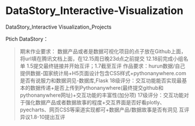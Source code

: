 # DataStory_Interactive-Visualization
DataStory_Interactive Visualization_Projects

Ptich DataStory：





> 期末作业要求：
数据产品或者是数据可视化项目的点子放在Github上面，将url填在腾讯文档上面，在12.15周日晚23d点之前提交
12.18前完成小组名单
1.5提交最终链接并开始互评；1.7截至互评
作品要求：hurun数据/自己提供数据-国家统计局+H5页面设计包含CSS样式+pythonanywhere.com
是否有说服力和数据洞见-数据库,Flask
18级评分：交互功能能否实现最基本的数据传递+是否上传到Pythonanywhere(最终提交github和pythonanywhere网址)+交互功能的丰富性(加分项)
17级评分：交互功能对于强化数据产品或者数据故事的程度+交互界面是否好看plotly、pyecharts、网页CSS等渠道实现都可+数据产品/数据故事是否有洞见
互评异议1.8-10提出互评
